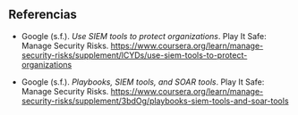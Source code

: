 ## Referencias

- Google (s.f.). _Use SIEM tools to protect organizations_. Play It Safe: Manage
  Security Risks.
  <https://www.coursera.org/learn/manage-security-risks/supplement/lCYDs/use-siem-tools-to-protect-organizations>

- Google (s.f.). _Playbooks, SIEM tools, and SOAR tools_. Play It Safe: Manage
  Security Risks.
  <https://www.coursera.org/learn/manage-security-risks/supplement/3bdOg/playbooks-siem-tools-and-soar-tools>
